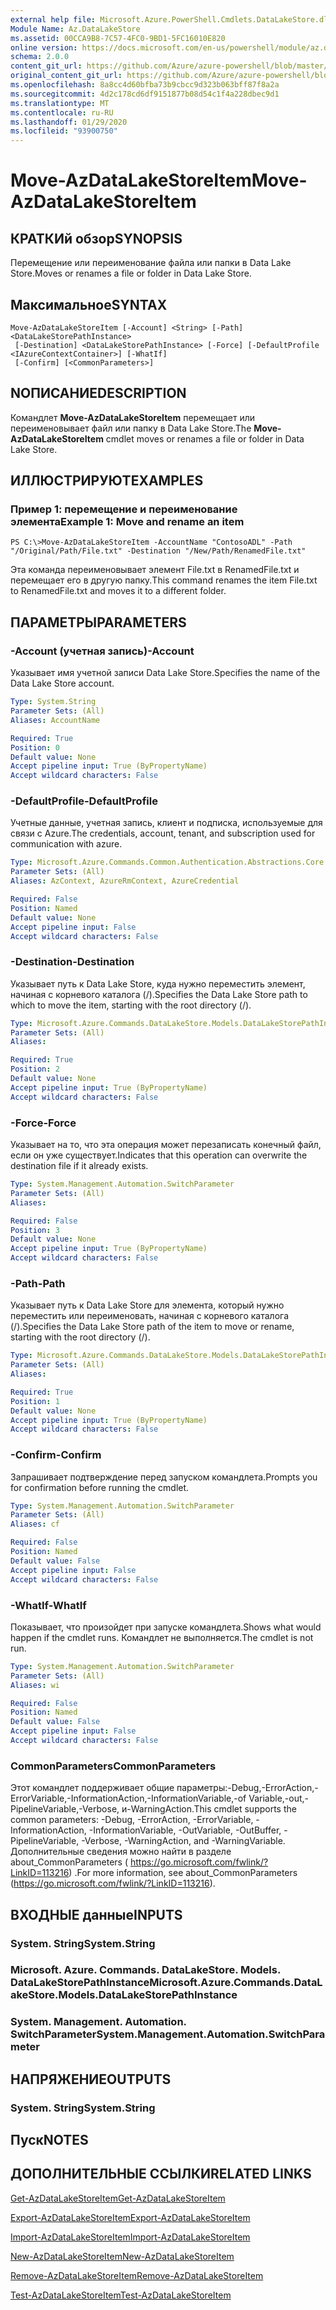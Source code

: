 ```yaml
---
external help file: Microsoft.Azure.PowerShell.Cmdlets.DataLakeStore.dll-Help.xml
Module Name: Az.DataLakeStore
ms.assetid: 00CCA9B8-7C57-4FC0-9BD1-5FC16010E820
online version: https://docs.microsoft.com/en-us/powershell/module/az.datalakestore/move-azdatalakestoreitem
schema: 2.0.0
content_git_url: https://github.com/Azure/azure-powershell/blob/master/src/DataLakeStore/DataLakeStore/help/Move-AzDataLakeStoreItem.md
original_content_git_url: https://github.com/Azure/azure-powershell/blob/master/src/DataLakeStore/DataLakeStore/help/Move-AzDataLakeStoreItem.md
ms.openlocfilehash: 8a8cc4d60bfba73b9cbcc9d323b063bff87f8a2a
ms.sourcegitcommit: 4d2c178cd6df9151877b08d54c1f4a228dbec9d1
ms.translationtype: MT
ms.contentlocale: ru-RU
ms.lasthandoff: 01/29/2020
ms.locfileid: "93900750"
---
```

# <span data-ttu-id="3f8c3-101">Move-AzDataLakeStoreItem</span><span class="sxs-lookup"><span data-stu-id="3f8c3-101">Move-AzDataLakeStoreItem</span></span>

## <span data-ttu-id="3f8c3-102">КРАТКИй обзор</span><span class="sxs-lookup"><span data-stu-id="3f8c3-102">SYNOPSIS</span></span>
<span data-ttu-id="3f8c3-103">Перемещение или переименование файла или папки в Data Lake Store.</span><span class="sxs-lookup"><span data-stu-id="3f8c3-103">Moves or renames a file or folder in Data Lake Store.</span></span>

## <span data-ttu-id="3f8c3-104">Максимальное</span><span class="sxs-lookup"><span data-stu-id="3f8c3-104">SYNTAX</span></span>

```
Move-AzDataLakeStoreItem [-Account] <String> [-Path] <DataLakeStorePathInstance>
 [-Destination] <DataLakeStorePathInstance> [-Force] [-DefaultProfile <IAzureContextContainer>] [-WhatIf]
 [-Confirm] [<CommonParameters>]
```

## <span data-ttu-id="3f8c3-105">NОПИСАНИЕ</span><span class="sxs-lookup"><span data-stu-id="3f8c3-105">DESCRIPTION</span></span>
<span data-ttu-id="3f8c3-106">Командлет **Move-AzDataLakeStoreItem** перемещает или переименовывает файл или папку в Data Lake Store.</span><span class="sxs-lookup"><span data-stu-id="3f8c3-106">The **Move-AzDataLakeStoreItem** cmdlet moves or renames a file or folder in Data Lake Store.</span></span>

## <span data-ttu-id="3f8c3-107">ИЛЛЮСТРИРУЮТ</span><span class="sxs-lookup"><span data-stu-id="3f8c3-107">EXAMPLES</span></span>

### <span data-ttu-id="3f8c3-108">Пример 1: перемещение и переименование элемента</span><span class="sxs-lookup"><span data-stu-id="3f8c3-108">Example 1: Move and rename an item</span></span>
```
PS C:\>Move-AzDataLakeStoreItem -AccountName "ContosoADL" -Path "/Original/Path/File.txt" -Destination "/New/Path/RenamedFile.txt"
```

<span data-ttu-id="3f8c3-109">Эта команда переименовывает элемент File.txt в RenamedFile.txt и перемещает его в другую папку.</span><span class="sxs-lookup"><span data-stu-id="3f8c3-109">This command renames the item File.txt to RenamedFile.txt and moves it to a different folder.</span></span>

## <span data-ttu-id="3f8c3-110">ПАРАМЕТРЫ</span><span class="sxs-lookup"><span data-stu-id="3f8c3-110">PARAMETERS</span></span>

### <span data-ttu-id="3f8c3-111">-Account (учетная запись)</span><span class="sxs-lookup"><span data-stu-id="3f8c3-111">-Account</span></span>
<span data-ttu-id="3f8c3-112">Указывает имя учетной записи Data Lake Store.</span><span class="sxs-lookup"><span data-stu-id="3f8c3-112">Specifies the name of the Data Lake Store account.</span></span>

```yaml
Type: System.String
Parameter Sets: (All)
Aliases: AccountName

Required: True
Position: 0
Default value: None
Accept pipeline input: True (ByPropertyName)
Accept wildcard characters: False
```

### <span data-ttu-id="3f8c3-113">-DefaultProfile</span><span class="sxs-lookup"><span data-stu-id="3f8c3-113">-DefaultProfile</span></span>
<span data-ttu-id="3f8c3-114">Учетные данные, учетная запись, клиент и подписка, используемые для связи с Azure.</span><span class="sxs-lookup"><span data-stu-id="3f8c3-114">The credentials, account, tenant, and subscription used for communication with azure.</span></span>

```yaml
Type: Microsoft.Azure.Commands.Common.Authentication.Abstractions.Core.IAzureContextContainer
Parameter Sets: (All)
Aliases: AzContext, AzureRmContext, AzureCredential

Required: False
Position: Named
Default value: None
Accept pipeline input: False
Accept wildcard characters: False
```

### <span data-ttu-id="3f8c3-115">-Destination</span><span class="sxs-lookup"><span data-stu-id="3f8c3-115">-Destination</span></span>
<span data-ttu-id="3f8c3-116">Указывает путь к Data Lake Store, куда нужно переместить элемент, начиная с корневого каталога (/).</span><span class="sxs-lookup"><span data-stu-id="3f8c3-116">Specifies the Data Lake Store path to which to move the item, starting with the root directory (/).</span></span>

```yaml
Type: Microsoft.Azure.Commands.DataLakeStore.Models.DataLakeStorePathInstance
Parameter Sets: (All)
Aliases:

Required: True
Position: 2
Default value: None
Accept pipeline input: True (ByPropertyName)
Accept wildcard characters: False
```

### <span data-ttu-id="3f8c3-117">-Force</span><span class="sxs-lookup"><span data-stu-id="3f8c3-117">-Force</span></span>
<span data-ttu-id="3f8c3-118">Указывает на то, что эта операция может перезаписать конечный файл, если он уже существует.</span><span class="sxs-lookup"><span data-stu-id="3f8c3-118">Indicates that this operation can overwrite the destination file if it already exists.</span></span>

```yaml
Type: System.Management.Automation.SwitchParameter
Parameter Sets: (All)
Aliases:

Required: False
Position: 3
Default value: None
Accept pipeline input: True (ByPropertyName)
Accept wildcard characters: False
```

### <span data-ttu-id="3f8c3-119">-Path</span><span class="sxs-lookup"><span data-stu-id="3f8c3-119">-Path</span></span>
<span data-ttu-id="3f8c3-120">Указывает путь к Data Lake Store для элемента, который нужно переместить или переименовать, начиная с корневого каталога (/).</span><span class="sxs-lookup"><span data-stu-id="3f8c3-120">Specifies the Data Lake Store path of the item to move or rename, starting with the root directory (/).</span></span>

```yaml
Type: Microsoft.Azure.Commands.DataLakeStore.Models.DataLakeStorePathInstance
Parameter Sets: (All)
Aliases:

Required: True
Position: 1
Default value: None
Accept pipeline input: True (ByPropertyName)
Accept wildcard characters: False
```

### <span data-ttu-id="3f8c3-121">-Confirm</span><span class="sxs-lookup"><span data-stu-id="3f8c3-121">-Confirm</span></span>
<span data-ttu-id="3f8c3-122">Запрашивает подтверждение перед запуском командлета.</span><span class="sxs-lookup"><span data-stu-id="3f8c3-122">Prompts you for confirmation before running the cmdlet.</span></span>

```yaml
Type: System.Management.Automation.SwitchParameter
Parameter Sets: (All)
Aliases: cf

Required: False
Position: Named
Default value: False
Accept pipeline input: False
Accept wildcard characters: False
```

### <span data-ttu-id="3f8c3-123">-WhatIf</span><span class="sxs-lookup"><span data-stu-id="3f8c3-123">-WhatIf</span></span>
<span data-ttu-id="3f8c3-124">Показывает, что произойдет при запуске командлета.</span><span class="sxs-lookup"><span data-stu-id="3f8c3-124">Shows what would happen if the cmdlet runs.</span></span>
<span data-ttu-id="3f8c3-125">Командлет не выполняется.</span><span class="sxs-lookup"><span data-stu-id="3f8c3-125">The cmdlet is not run.</span></span>

```yaml
Type: System.Management.Automation.SwitchParameter
Parameter Sets: (All)
Aliases: wi

Required: False
Position: Named
Default value: False
Accept pipeline input: False
Accept wildcard characters: False
```

### <span data-ttu-id="3f8c3-126">CommonParameters</span><span class="sxs-lookup"><span data-stu-id="3f8c3-126">CommonParameters</span></span>
<span data-ttu-id="3f8c3-127">Этот командлет поддерживает общие параметры:-Debug,-ErrorAction,-ErrorVariable,-InformationAction,-InformationVariable,-of Variable,-out,-PipelineVariable,-Verbose, и-WarningAction.</span><span class="sxs-lookup"><span data-stu-id="3f8c3-127">This cmdlet supports the common parameters: -Debug, -ErrorAction, -ErrorVariable, -InformationAction, -InformationVariable, -OutVariable, -OutBuffer, -PipelineVariable, -Verbose, -WarningAction, and -WarningVariable.</span></span> <span data-ttu-id="3f8c3-128">Дополнительные сведения можно найти в разделе about_CommonParameters ( https://go.microsoft.com/fwlink/?LinkID=113216) .</span><span class="sxs-lookup"><span data-stu-id="3f8c3-128">For more information, see about_CommonParameters (https://go.microsoft.com/fwlink/?LinkID=113216).</span></span>

## <span data-ttu-id="3f8c3-129">ВХОДНЫЕ данные</span><span class="sxs-lookup"><span data-stu-id="3f8c3-129">INPUTS</span></span>

### <span data-ttu-id="3f8c3-130">System. String</span><span class="sxs-lookup"><span data-stu-id="3f8c3-130">System.String</span></span>

### <span data-ttu-id="3f8c3-131">Microsoft. Azure. Commands. DataLakeStore. Models. DataLakeStorePathInstance</span><span class="sxs-lookup"><span data-stu-id="3f8c3-131">Microsoft.Azure.Commands.DataLakeStore.Models.DataLakeStorePathInstance</span></span>

### <span data-ttu-id="3f8c3-132">System. Management. Automation. SwitchParameter</span><span class="sxs-lookup"><span data-stu-id="3f8c3-132">System.Management.Automation.SwitchParameter</span></span>

## <span data-ttu-id="3f8c3-133">НАПРЯЖЕНИЕ</span><span class="sxs-lookup"><span data-stu-id="3f8c3-133">OUTPUTS</span></span>

### <span data-ttu-id="3f8c3-134">System. String</span><span class="sxs-lookup"><span data-stu-id="3f8c3-134">System.String</span></span>

## <span data-ttu-id="3f8c3-135">Пуск</span><span class="sxs-lookup"><span data-stu-id="3f8c3-135">NOTES</span></span>

## <span data-ttu-id="3f8c3-136">ДОПОЛНИТЕЛЬНЫЕ ССЫЛКИ</span><span class="sxs-lookup"><span data-stu-id="3f8c3-136">RELATED LINKS</span></span>

[<span data-ttu-id="3f8c3-137">Get-AzDataLakeStoreItem</span><span class="sxs-lookup"><span data-stu-id="3f8c3-137">Get-AzDataLakeStoreItem</span></span>](./Get-AzDataLakeStoreItem.md)

[<span data-ttu-id="3f8c3-138">Export-AzDataLakeStoreItem</span><span class="sxs-lookup"><span data-stu-id="3f8c3-138">Export-AzDataLakeStoreItem</span></span>](./Export-AzDataLakeStoreItem.md)

[<span data-ttu-id="3f8c3-139">Import-AzDataLakeStoreItem</span><span class="sxs-lookup"><span data-stu-id="3f8c3-139">Import-AzDataLakeStoreItem</span></span>](./Import-AzDataLakeStoreItem.md)

[<span data-ttu-id="3f8c3-140">New-AzDataLakeStoreItem</span><span class="sxs-lookup"><span data-stu-id="3f8c3-140">New-AzDataLakeStoreItem</span></span>](./New-AzDataLakeStoreItem.md)

[<span data-ttu-id="3f8c3-141">Remove-AzDataLakeStoreItem</span><span class="sxs-lookup"><span data-stu-id="3f8c3-141">Remove-AzDataLakeStoreItem</span></span>](./Remove-AzDataLakeStoreItem.md)

[<span data-ttu-id="3f8c3-142">Test-AzDataLakeStoreItem</span><span class="sxs-lookup"><span data-stu-id="3f8c3-142">Test-AzDataLakeStoreItem</span></span>](./Test-AzDataLakeStoreItem.md)


